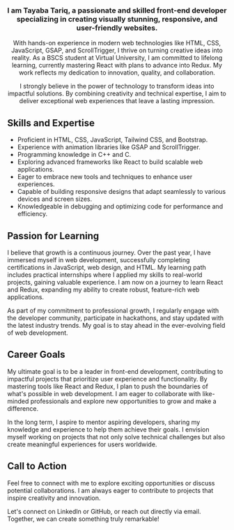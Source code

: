 <div align="center">
    <h3>I am Tayaba Tariq, a passionate and skilled front-end developer specializing in creating visually stunning, responsive, and user-friendly websites.</h3>
    <p>
        With hands-on experience in modern web technologies like HTML, CSS, JavaScript, GSAP, and ScrollTrigger, I thrive on turning creative ideas into reality. 
        As a BSCS student at Virtual University, I am committed to lifelong learning, currently mastering React with plans to advance into Redux. 
        My work reflects my dedication to innovation, quality, and collaboration.
    </p>
    <p>
        I strongly believe in the power of technology to transform ideas into impactful solutions. By combining creativity and technical expertise, I aim to deliver exceptional web experiences that leave a lasting impression.
    </p>
</div>

<div>
    <h2>Skills and Expertise</h2>
    <ul>
        <li>Proficient in HTML, CSS, JavaScript, Tailwind CSS, and Bootstrap.</li>
        <li>Experience with animation libraries like GSAP and ScrollTrigger.</li>
        <li>Programming knowledge in C++ and C.</li>
        <li>Exploring advanced frameworks like React to build scalable web applications.</li>
        <li>Eager to embrace new tools and techniques to enhance user experiences.</li>
        <li>Capable of building responsive designs that adapt seamlessly to various devices and screen sizes.</li>
        <li>Knowledgeable in debugging and optimizing code for performance and efficiency.</li>
    </ul>
</div>

<div>
    <h2>Passion for Learning</h2>
    <p>
        I believe that growth is a continuous journey. Over the past year, I have immersed myself in web development, successfully completing certifications in JavaScript, web design, and HTML. 
        My learning path includes practical internships where I applied my skills to real-world projects, gaining valuable experience. 
        I am now on a journey to learn React and Redux, expanding my ability to create robust, feature-rich web applications.
    </p>
    <p>
        As part of my commitment to professional growth, I regularly engage with the developer community, participate in hackathons, and stay updated with the latest industry trends. 
        My goal is to stay ahead in the ever-evolving field of web development.
    </p>
</div>

<div>
    <h2>Career Goals</h2>
    <p>
        My ultimate goal is to be a leader in front-end development, contributing to impactful projects that prioritize user experience and functionality. 
        By mastering tools like React and Redux, I plan to push the boundaries of what's possible in web development. 
        I am eager to collaborate with like-minded professionals and explore new opportunities to grow and make a difference.
    </p>
    <p>
        In the long term, I aspire to mentor aspiring developers, sharing my knowledge and experience to help them achieve their goals. 
        I envision myself working on projects that not only solve technical challenges but also create meaningful experiences for users worldwide.
    </p>
</div>

<div>
    <h2>Call to Action</h2>
    <p>
        Feel free to connect with me to explore exciting opportunities or discuss potential collaborations. 
        I am always eager to contribute to projects that inspire creativity and innovation.
    </p>
    <p>
        Let's connect on LinkedIn or GitHub, or reach out directly via email. Together, we can create something truly remarkable!
    </p>
</div>

